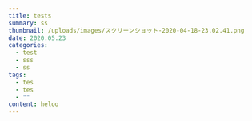 ```yaml
---
title: tests
summary: ss
thumbnail: /uploads/images/スクリーンショット-2020-04-18-23.02.41.png
date: 2020.05.23
categories:
  - test
  - sss
  - ss
tags:
  - tes
  - tes
  - ""
content: heloo
---
```

